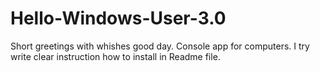 # Hello-Windows-User-3.0
Short greetings with whishes good day. Console app for computers. I try write clear instruction how to install in Readme file. 
